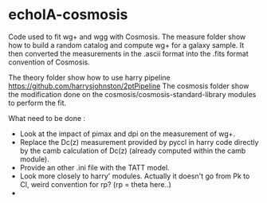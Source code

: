 # echoIA-cosmosis

Code used to fit wg+ and wgg with Cosmosis.
The measure folder show how to build a random catalog and compute wg+ for a galaxy sample.  It then converted the measurements in the .ascii format
into the .fits format convention of Cosmosis.

The theory folder show how to use harry pipeline https://github.com/harrysjohnston/2ptPipeline 
The cosmosis folder show the modification done on the cosmosis/cosmosis-standard-library modules to perform the fit.

What need to be done :
- Look at the impact of pimax and dpi on the measurement of wg+.
- Replace the Dc(z) measurement provided by pyccl in harry code directly by the camb calculation of Dc(z) (already computed within the camb module).
- Provide an other .ini file with the TATT model.
- Look more closely to harry' modules. Actually it doesn't go from Pk to Cl, weird convention for rp? (rp = theta here..)
- 
